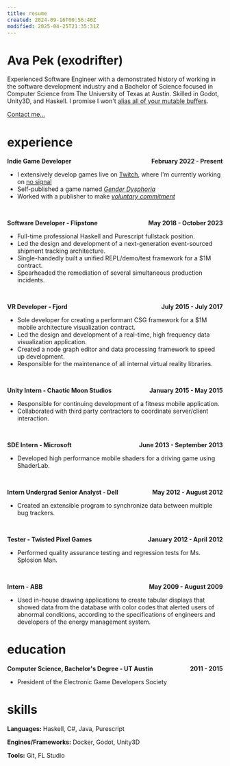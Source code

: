 ```yaml
---
title: resume
created: 2024-09-16T00:56:40Z
modified: 2025-04-25T21:35:31Z
---
```


# Ava Pek (exodrifter)

Experienced Software Engineer with a demonstrated history of working in the software development industry and a Bachelor of Science focused in Computer Science from The University of Texas at Austin. Skilled in Godot, Unity3D, and Haskell. I promise I won't [alias all of your mutable buffers](blog/20240225042654.md).

[Contact me...](contact.md)

# experience

**Indie Game Developer <span style="float: right;">February 2022 - Present</span>**
- I extensively develop games live on [Twitch](https://twitch.tv/exodrifter_), where I'm currently working on [no signal](press-kits/no-signal.md)
- Self-published a game named _[Gender Dysphoria](press-kits/gender-dysphoria.md)_
- Worked with a publisher to make _[voluntary commitment](press-kits/voluntary-commitment.md)_

<br/>

**Software Developer - Flipstone <span style="float: right;">May 2018 - October 2023</span>**
- Full-time professional Haskell and Purescript fullstack position.
- Led the design and development of a next-generation event-sourced shipment tracking
architecture.
- Single-handedly built a unified REPL/demo/test framework for a $1M contract.
- Spearheaded the remediation of several simultaneous production incidents.

<br/>

**VR Developer - Fjord <span style="float: right;">July 2015 - July 2017</span>**
- Sole developer for creating a performant CSG framework for a $1M mobile architecture
visualization contract.
- Led the design and development of a real-time, high frequency data visualization application.
- Created a node graph editor and data processing framework to speed up development.
- Responsible for the maintenance of all internal virtual reality libraries.

<br/>

**Unity Intern - Chaotic Moon Studios <span style="float: right;">January 2015 - May 2015</span>**
- Responsible for continuing development of a fitness mobile application.
- Collaborated with third party contractors to coordinate server/client interaction.

<br/>

**SDE Intern - Microsoft <span style="float: right;">June 2013 - September 2013</span>**
- Developed high performance mobile shaders for a driving game using ShaderLab.

<br/>

**Intern Undergrad Senior Analyst - Dell<span style="float: right;">May 2012 - August 2012</span>**
- Created an extensible program to synchronize data between multiple bug trackers.

<br/>

**Tester - Twisted Pixel Games <span style="float: right;">January 2012 - April 2012</span>**
- Performed quality assurance testing and regression tests for Ms. Splosion Man.

<br/>

**Intern - ABB <span style="float: right;">May 2009 - August 2009</span>**
- Used in-house drawing applications to create tabular displays that showed data from the database with color codes that alerted users of abnormal conditions, according to the specifications of engineers and developers of the energy management system.

# education

**Computer Science, Bachelor's Degree - UT Austin <span style="float: right;">2011 - 2015</span>**
- President of the Electronic Game Developers Society

# skills

**Languages:** Haskell, C#, Java, Purescript

**Engines/Frameworks:** Docker, Godot, Unity3D

**Tools:** Git, FL Studio
